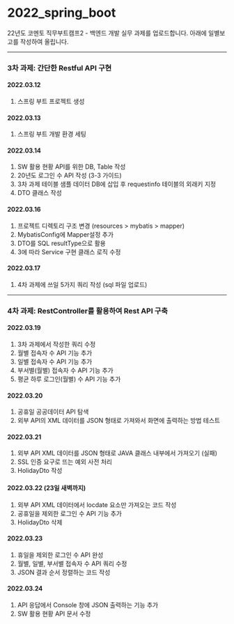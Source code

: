 # 2022_spring_boot
22년도 코멘토 직무부트캠프2 - 백엔드 개발 실무 과제를 업로드합니다.
아래에 일별보고를 작성하여 올립니다.

***
### 3차 과제: 간단한 Restful API 구현
#### 2022.03.12
1. 스프링 부트 프로젝트 생성

#### 2022.03.13
1. 스프링 부트 개발 환경 세팅

#### 2022.03.14
1. SW 활용 현황 API를 위한 DB, Table 작성
2. 20년도 로그인 수 API 작성 (3-3 가이드)
3. 3차 과제 테이블 샘플 데이터 DB에 삽입 후 requestinfo 테이블의 외래키 지정
4. DTO 클래스 작성

#### 2022.03.16
1. 프로젝트 디렉토리 구조 변경 (resources > mybatis > mapper)
2. MybatisConfig에 Mapper설정 추가
3. DTO를 SQL resultType으로 활용
4. 3에 따라 Service 구현 클래스 로직 수정

#### 2022.03.17
1. 4차 과제에 쓰일 5가지 쿼리 작성 (sql 파일 업로드)

***

### 4차 과제: RestController를 활용하여 Rest API 구축
#### 2022.03.19
1. 3차 과제에서 작성한 쿼리 수정
2. 월별 접속자 수 API 기능 추가
3. 일별 접속자 수 API 기능 추가
4. 부서별(월별) 접속자 수 API 기능 추가
5. 평균 하루 로그인(월별) 수 API 기능 추가

#### 2022.03.20
1. 공휴일 공공데이터 API 탐색
2. 외부 API의 XML 데이터를 JSON 형태로 가져와서 화면에 출력하는 방법 테스트

#### 2022.03.21
1. 외부 API XML 데이터를 JSON 형태로 JAVA 클래스 내부에서 가져오기 (실패)
2. SSL 인증 요구로 뜨는 예외 사전 처리
3. HolidayDto 작성

#### 2022.03.22 (23일 새벽까지)
1. 외부 API XML 데이터에서 locdate 요소만 가져오는 코드 작성
2. 공휴일을 제외한 로그인 수 API 기능 추가
3. HolidayDto 삭제

#### 2022.03.23
1. 휴일을 제외한 로그인 수 API 완성
2. 월별, 일별, 부서별 접속자 수 API 쿼리 수정
3. JSON 결과 순서 정렬하는 코드 작성

#### 2022.03.24
1. API 응답에서 Console 창에 JSON 출력하는 기능 추가
2. SW 활용 현황 API 문서 수정
